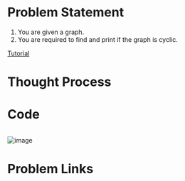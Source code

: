 # Problem Statement
1. You are given a graph.
2. You are required to find and print if the graph is cyclic.

[Tutorial](https://www.youtube.com/watch?v=qbQq-k75bcY&list=PL-Jc9J83PIiHfqDcLZMcO9SsUDY4S3a-v&index=12)

# Thought Process


# Code
```cpp

```
![image](https://user-images.githubusercontent.com/10897423/134341284-0d9da04c-fc90-4873-a19a-75c868720a79.png)

# Problem Links
